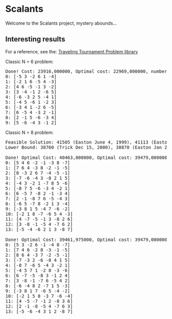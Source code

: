 ﻿Scalants
========
Welcome to the Scalants project, mystery abounds...

Interesting results
-------------------
For a reference, see the:
[Traveling Tournament Problem library](http://mat.gsia.cmu.edu/TOURN/)

Classic N = 6 problem:
<pre>
Done! Cost: 23916,000000, Optimal cost: 22969,000000, number of violations: 0, cost without violations: 23916,000000
0: [-5 3 -2 6 1 -4]
1: [-2 1 6 -5 4 -3]
2: [4 6 -5 -1 3 -2]
3: [3 -4 -1 2 -6 5]
4: [-6 -3 2 5 -4 1]
5: [-4 5 -6 1 -2 3]
6: [-3 4 1 -2 6 -5]
7: [6 -5 4 -3 2 -1]
8: [2 -1 5 -6 -3 4]
9: [5 -6 -4 3 -1 2]
</pre>

Classic N = 8 problem:
<pre>
Feasible Solution: 41505 (Easton June 4, 1999), 41113 (Easton Jan 27, 2000), 40416 (Cardemil, July 2 2002), 39947 (Zhang, August 19 2002), 39721 (Easton, August 25 2002) 
Lower Bound: 38760 (Trick Dec 15, 2000), 38870 (Easton Jan 2, 2001), 39479 (Easton Feb 26, 2002), 39721 (Irnich and Schrempp, June 24 2008)

Done! Optimal Cost: 40463,000000, Optimal cost: 39479,000000, number of violations: 0, cost without violations: 40463,000000
0: [5 4 6 -2 -1 -3 8 -7]
1: [7 6 4 -3 8 -2 -1 -5]
2: [8 -3 2 6 7 -4 -5 -1]
3: [-7 -6 -4 3 -8 2 1 5]
4: [-4 3 -2 1 -7 8 5 -6]
5: [-8 7 5 -6 -3 4 -2 1]
6: [6 -5 7 -8 2 -1 -3 4]
7: [2 -1 -8 7 6 -5 -4 3]
8: [-6 5 -7 8 -2 1 3 -4]
9: [-3 8 1 5 -4 7 -6 -2]
10: [-2 1 8 -7 -6 5 4 -3]
11: [4 -7 -5 -1 3 -8 2 6]
12: [3 -8 -1 -5 4 -7 6 2]
13: [-5 -4 -6 2 1 3 -8 7]

Done! Optimal Cost: 39461,975000, Optimal cost: 39479,000000, number of violations: 1, cost without violations: 38475,000000
0: [5 3 -2 6 -1 -4 8 -7]
1: [7 4 6 -2 8 -3 -1 -5]
2: [8 6 4 -3 7 -2 -5 -1]
3: [-7 -3 2 -6 -8 4 1 5]
4: [-8 7 -6 5 -4 3 -2 1]
5: [-4 5 7 1 -2 8 -3 -6]
6: [6 -7 -5 -8 3 -1 2 4]
7: [3 -8 -1 -7 6 -5 4 2]
8: [-6 -4 8 2 -7 1 5 -3]
9: [-3 8 1 7 -6 5 -4 -2]
10: [-2 1 5 8 -3 7 -6 -4]
11: [4 -5 -7 -1 2 -8 3 6]
12: [2 -1 -8 -5 4 -7 6 3]
13: [-5 -6 -4 3 1 2 -8 7]
</pre>
